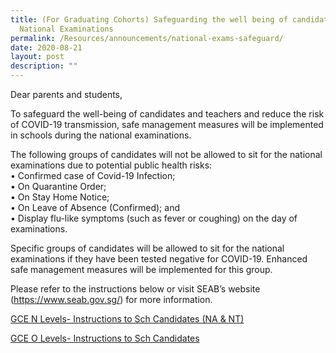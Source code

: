 ```yaml
---
title: (For Graduating Cohorts) Safeguarding the well being of candidates for
  National Examinations
permalink: /Resources/announcements/national-exams-safeguard/
date: 2020-08-21
layout: post
description: ""
---
```

Dear parents and students,

To safeguard the well-being of candidates and teachers and reduce the risk of COVID-19 transmission, safe management measures will be implemented in schools during the national examinations.

The following groups of candidates will not be allowed to sit for the national examinations due to potential public health risks:  
• Confirmed case of Covid-19 Infection;  
• On Quarantine Order;  
• On Stay Home Notice;  
• On Leave of Absence (Confirmed); and  
• Display flu-like symptoms (such as fever or coughing) on the day of examinations.

Specific groups of candidates will be allowed to sit for the national examinations if they have been tested negative for COVID-19. Enhanced safe management measures will be implemented for this group.

Please refer to the instructions below or visit SEAB’s website (https://www.seab.gov.sg/) for more information.

[GCE N Levels- Instructions to Sch Candidates (NA & NT)](/files/Announcement/Safeguarding%20Wellbeing%202020/GCE-Instructions-to-Sch-Candidates_21-08-2020_SGSS_NA_NT_Level.pdf)

[GCE O Levels- Instructions to Sch Candidates](/files/Announcement/Safeguarding%20Wellbeing%202020/GCE-Instructions-to-Sch-Candidates_21-08-2020_SGSS_O-Level.pdf)
